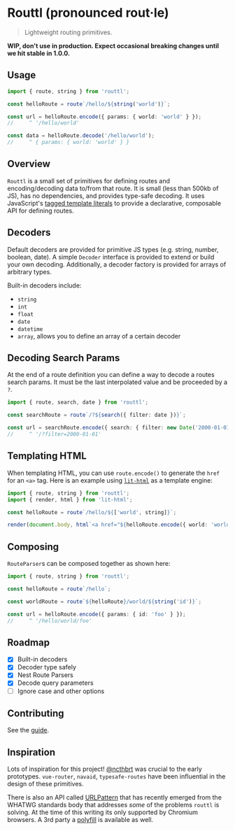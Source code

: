 # Routtl (pronounced rout·le)

> Lightweight routing primitives.

**WIP, don't use in production. Expect occasional breaking changes until we hit stable in 1.0.0.**

## Usage

```ts
import { route, string } from 'routtl';

const helloRoute = route`/hello/${string('world')}`;

const url = helloRoute.encode({ params: { world: 'world' } });
//     ^ '/hello/world'

const data = helloRoute.decode('/hello/world');
//     ^ { params: { world: 'world' } }
```

## Overview

`Routtl` is a small set of primitives for defining routes and encoding/decoding data to/from that route. It is small (less than 500kb of JS), has no dependencies, and provides type-safe decoding. It uses JavaScript's [tagged template literals](https://developer.mozilla.org/en-US/docs/Web/JavaScript/Reference/Template_literals) to provide a declarative, composable API for defining routes.

## Decoders

Default decoders are provided for primitive JS types (e.g. string, number, boolean, date). A simple `Decoder` interface is provided to extend or build your own decoding. Additionally, a decoder factory is provided for arrays of arbitrary types.

Built-in decoders include:

- `string`
- `int`
- `float`
- `date`
- `datetime`
- `array`, allows you to define an array of a certain decoder

## Decoding Search Params

At the end of a route definition you can define a way to decode a routes search params. It must be the last interpolated value and be proceeded by a `?`.

```ts
import { route, search, date } from 'routtl';

const searchRoute = route`/?${search({ filter: date })}`;

const url = searchRoute.encode({ search: { filter: new Date('2000-01-01') } });
//     ^ '/?filter=2000-01-01'
```

## Templating HTML

When templating HTML, you can use `route.encode()` to generate the `href` for an `<a>` tag. Here is an example using [`lit-html`](https://lit.dev/docs/templates/overview/) as a template engine:

```ts
import { route, string } from 'routtl';
import { render, html } from 'lit-html';

const helloRoute = route`/hello/${['world', string]}`;

render(document.body, html`<a href="${helloRoute.encode({ world: 'world' })}">Link</a>`);
```

## Composing

`RouteParser`s can be composed together as shown here:

```ts
import { route, string } from 'routtl';

const helloRoute = route`/hello`;

const worldRoute = route`${helloRoute}/world/${string('id')}`;

const url = helloRoute.encode({ params: { id: 'foo' } });
//     ^ '/hello/world/foo'
```

## Roadmap

- [x] Built-in decoders
- [x] Decoder type safely
- [x] Nest Route Parsers
- [x] Decode query parameters
- [ ] Ignore case and other options

## Contributing

See the [guide](https://github.com/ChrisShank/routtl/blob/main/CONTRIBUTING.md).

## Inspiration

Lots of inspiration for this project! [@ncthbrt](https://github.com/ncthbrt) was crucial to the early prototypes. `vue-router`, `navaid`, `typesafe-routes` have been influential in the design of these primitives.

There is also an API called [URLPattern](https://developer.mozilla.org/en-US/docs/Web/API/URL_Pattern_API) that has recently emerged from the WHATWG standards body that addresses _some_ of the problems `routtl` is solving. At the time of this writing its only supported by Chromium browsers. A 3rd party a [polyfill](https://github.com/kenchris/urlpattern-polyfill) is available as well.
